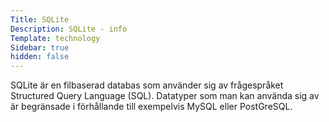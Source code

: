 ```yaml
---
Title: SQLite
Description: SQLite - info
Template: technology
Sidebar: true
hidden: false
---
```


<p class="tech-p">SQLite är en filbaserad databas som använder sig av frågespråket Structured Query Language (SQL). Datatyper som man kan använda sig av är begränsade i förhållande till exempelvis MySQL eller PostGreSQL.</p>
